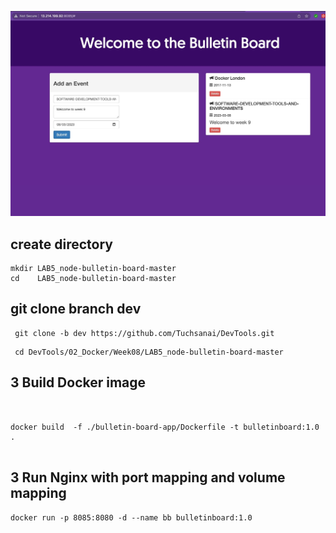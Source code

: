 
![Demo](./demo3.jpg)



## create directory

   
    mkdir LAB5_node-bulletin-board-master
    cd    LAB5_node-bulletin-board-master
    

## git clone branch dev
    
    
   ```
    git clone -b dev https://github.com/Tuchsanai/DevTools.git
   ```
   
   ```   
    cd DevTools/02_Docker/Week08/LAB5_node-bulletin-board-master
   ```


## 3 Build Docker image
```


docker build  -f ./bulletin-board-app/Dockerfile -t bulletinboard:1.0 .


```

## 3 Run Nginx with port mapping and volume mapping

```
docker run -p 8085:8080 -d --name bb bulletinboard:1.0

```